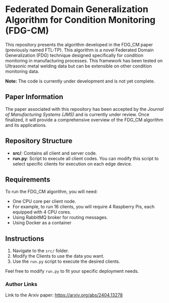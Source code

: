 # Federated Domain Generalization Algorithm for Condition Monitoring (FDG-CM)

This repository presents the algorithm developed in the FDG_CM paper (previously named FTL-TP). This algorithm is a novel Federated Domain Generalization (FDG) technique designed specifically for condition monitoring in manufacturing processes. This framework has been tested on Ultrasonic metal welding data but can be extensible on other condition monitoring data. 

**Note:** The code is currently under development and is not yet complete.

## Paper Information

The paper associated with this repository has been accepted by the *Journal of Manufacturing Systems (JMS)* and is currently under review. Once finalized, it will provide a comprehensive overview of the FDG_CM algorithm and its applications.

## Repository Structure

- **src/**: Contains all client and server code.
- **run.py**: Script to execute all client codes. You can modify this script to select specific clients for execution on each edge device.

## Requirements

To run the FDG_CM algorithm, you will need:

- One CPU core per client node.
- For example, to run 16 clients, you will require 4 Raspberry Pis, each equipped with 4 CPU cores.
- Using RabbitMQ broker for routing messages.
- Using Docker as a container 

## Instructions

1. Navigate to the `src/` folder.
2. Modify the Clients to use the data you want.
3. Use the `run.py` script to execute the desired clients.

Feel free to modify `run.py` to fit your specific deployment needs.

### Author Links
Link to the Arxiv paper: 
https://arxiv.org/abs/2404.13278
